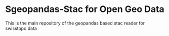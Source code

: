 # Sgeopandas-Stac for Open Geo Data

This is the main repository of the geopandas based stac reader for swisstopo data